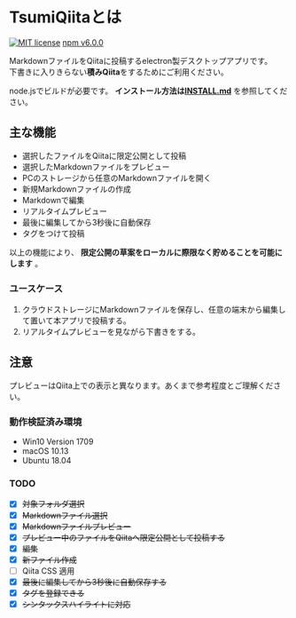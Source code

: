 # TsumiQiitaとは

[![MIT license](https://img.shields.io/badge/license-MIT-blue.svg?style=flat)](LICENSE.md)
[npm v6.0.0](https://nodejs.org/ja/)

MarkdownファイルをQiitaに投稿するelectron製デスクトップアプリです。\
下書きに入りきらない**積みQiita**をするためにご利用ください。

node.jsでビルドが必要です。 **インストール方法は[INSTALL.md](INSTALL.md)** を参照してください。

## 主な機能

- 選択したファイルをQiitaに限定公開として投稿
- 選択したMarkdownファイルをプレビュー
- PCのストレージから任意のMarkdownファイルを開く
- 新規Markdownファイルの作成
- Markdownで編集
- リアルタイムプレビュー
- 最後に編集してから3秒後に自動保存
- タグをつけて投稿

以上の機能により、 **限定公開の草案をローカルに際限なく貯めることを可能にします** 。

### ユースケース

1. クラウドストレージにMarkdownファイルを保存し、任意の端末から編集して置いて本アプリで投稿する。
1. リアルタイムプレビューを見ながら下書きをする。

## 注意

プレビューはQiita上での表示と異なります。あくまで参考程度とご理解ください。

### 動作検証済み環境

- Win10 Version 1709
- macOS 10.13
- Ubuntu 18.04

### TODO

- [x] ~~対象フォルダ選択~~
- [x] ~~Markdownファイル選択~~
- [x] ~~Markdownファイルプレビュー~~
- [x] ~~プレビュー中のファイルをQiitaへ限定公開として投稿する~~
- [x] ~~編集~~
- [x] ~~新ファイル作成~~
- [ ] Qiita CSS 適用
- [x] ~~最後に編集してから3秒後に自動保存する~~
- [x] ~~タグを登録できる~~
- [x] ~~シンタックスハイライトに対応~~
